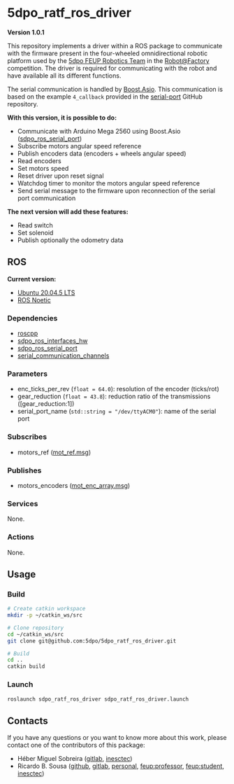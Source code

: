 # 5dpo_ratf_ros_driver

**Version 1.0.1**

This repository implements a driver within a ROS package to communicate with the
firmware present in the four-wheeled omnidirectional robotic platform used by
the [5dpo FEUP Robotics Team](https://github.com/5dpo) in the
[Robot@Factory](https://www.festivalnacionalrobotica.pt/) competition. The
driver is required for communicating with the robot and have available all its
different functions.

The serial communication is handled by
[Boost.Asio](https://www.boost.org/doc/libs/1_80_0/doc/html/boost_asio.html).
This communication is based on the example `4_callback` provided in the
[serial-port](https://github.com/fedetft/serial-port) GitHub repository.

**With this version, it is possible to do:**

- Communicate with Arduino Mega 2560 using Boost.Asio
  ([sdpo_ros_serial_port](https://github.com/5dpo/5dpo_ros_serial_port))
- Subscribe motors angular speed reference
- Publish encoders data (encoders + wheels angular speed)
- Read encoders
- Set motors speed
- Reset driver upon reset signal
- Watchdog timer to monitor the motors angular speed reference
- Send serial message to the firmware upon reconnection of the serial port
  communication

**The next version will add these features:**

- Read switch
- Set solenoid
- Publish optionally the odometry data

## ROS

**Current version:**

- [Ubuntu 20.04.5 LTS](https://releases.ubuntu.com/focal/)
- [ROS Noetic](https://wiki.ros.org/noetic)

### Dependencies

- [roscpp](https://wiki.ros.org/roscpp)
- [sdpo_ros_interfaces_hw](https://github.com/5dpo/5dpo_ros_interfaces)
- [sdpo_ros_serial_port](https://github.com/5dpo/5dpo_ros_serial_port)
- [serial_communication_channels](https://github.com/5dpo/serial_communication_channels)

### Parameters

- enc_ticks_per_rev (`float = 64.0`): resolution of the encoder (ticks/rot)
- gear_reduction (`float = 43.8`): reduction ratio of the transmissions
  (\[gear_reduction:1\])
- serial_port_name (`std::string = "/dev/ttyACM0"`): name of the serial port

### Subscribes

- motors_ref
  ([mot_ref.msg](https://github.com/5dpo/5dpo_ros_interfaces/blob/main/5dpo_ros_interfaces_hw/msg/mot_ref.msg))

### Publishes

- motors_encoders
  ([mot_enc_array.msg](https://github.com/5dpo/5dpo_ros_interfaces/blob/main/5dpo_ros_interfaces_hw/msg/mot_enc_array.msg))

### Services

None.

### Actions

None.

## Usage

### Build

```sh
# Create catkin workspace
mkdir -p ~/catkin_ws/src

# Clone repository
cd ~/catkin_ws/src
git clone git@github.com:5dpo/5dpo_ratf_ros_driver.git

# Build
cd ..
catkin build
```

### Launch

```sh
roslaunch sdpo_ratf_ros_driver sdpo_ratf_ros_driver.launch
```

## Contacts

If you have any questions or you want to know more about this work, please
contact one of the contributors of this package:

- Héber Miguel Sobreira ([gitlab](https://gitlab.inesctec.pt/heber.m.sobreira),
  [inesctec](mailto:heber.m.sobreira@inesctec.pt))
- Ricardo B. Sousa ([github](https://github.com/sousarbarb/),
  [gitlab](https://gitlab.com/sousarbarb/),
  [personal](mailto:sousa.ricardob@outlook.com),
  [feup:professor](mailto:rbs@fe.up.pt),
  [feup:student](mailto:up201503004@edu.fe.up.pt),
  [inesctec](mailto:ricardo.b.sousa@inesctec.pt))
